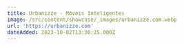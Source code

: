 ```yaml
---
title: Urbanizze - Móveis Inteligentes
image: /src/content/showcase/_images/urbanizze.com.webp
url: 'https://urbanizze.com'
dateAdded: 2023-10-02T13:30:25.000Z
---
```


